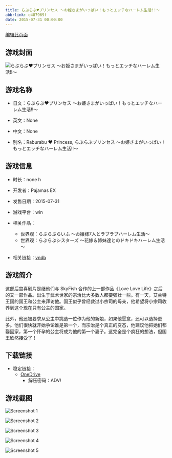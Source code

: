 ```yaml
---
title: らぶらぶ♥プリンセス ～お姫さまがいっぱい！もっとエッチなハーレム生活!!～
abbrlink: e487969f
date: 2015-07-31 00:00:00
---
```

[编辑此页面](https://github.com/ACG-3/ADV3-source/blob/main/source/_posts/games/%E3%82%89%E3%81%B6%E3%82%89%E3%81%B6%E3%82%B7%E3%82%B9%E3%82%BF%E3%83%BC%E3%82%BA%20%EF%BD%9E%E8%8A%B1%E5%AB%81%EF%BC%86%E5%A7%89%E5%A6%B9%E9%81%94%E3%81%A8%E3%81%AE%E3%83%89%E3%82%AD%E3%83%89%E3%82%AD%E3%83%8F%E3%83%BC%E3%83%AC%E3%83%A0%E7%94%9F%E6%B4%BB%EF%BD%9E.md)

## 游戏封面

![らぶらぶ♥プリンセス ～お姫さまがいっぱい！もっとエッチなハーレム生活!!～](https://pan.timero.xyz/onedrive/img_lib_001/%E3%82%89%E3%81%B6%E3%82%89%E3%81%B6%E3%82%B7%E3%82%B9%E3%82%BF%E3%83%BC%E3%82%BA%20%EF%BD%9E%E8%8A%B1%E5%AB%81%EF%BC%86%E5%A7%89%E5%A6%B9%E9%81%94%E3%81%A8%E3%81%AE%E3%83%89%E3%82%AD%E3%83%89%E3%82%AD%E3%83%8F%E3%83%BC%E3%83%AC%E3%83%A0%E7%94%9F%E6%B4%BB%EF%BD%9E_cover.avif)


## 游戏名称

- 日文：らぶらぶ♥プリンセス ～お姫さまがいっぱい！もっとエッチなハーレム生活!!～
- 英文：None
- 中文：None

- 别名：Raburabu ♥ Princess, らぶらぶプリンセス ～お姫さまがいっぱい！もっとエッチなハーレム生活!!～


## 游戏信息

- 时长：none h
- 开发者：Pajamas EX
- 发售日期：2015-07-31
- 游戏平台：win
- 相关作品：
   - 世界观：らぶらぶらいふ ～お嬢様7人とラブラブハーレム生活～
   - 世界观：らぶらぶシスターズ ～花嫁＆姉妹達とのドキドキハーレム生活～

- 相关链接：[vndb](https://vndb.org/v16657)


## 游戏简介

这部后宫喜剧片是继他们与 SkyFish 合作的上一部作品《Love Love Life》之后的又一部作品。出生于武术世家的宗治比大多数人都要强壮一些。有一天，艾兰特王国的国王和公主来拜访他。国王似乎曾经救过小宗司的母亲，他希望将小宗司收养到这个现在只有公主的国家。

此外，他还被要求从公主中挑选一位作为他的新娘，如果他愿意，还可以选择更多。他们很快就开始争论谁是第一个，而宗治是个真正的变态，他建议他把她们都娶回家，第一个怀孕的公主将成为他的第一个妻子。这完全是个疯狂的想法，但国王欣然接受了！




## 下载链接

- 稳定链接：
    - [OneDrive](https://pan.timero.xyz/onedrive/adv_lib_001/%E3%82%89%E3%81%B6%E3%82%89%E3%81%B6%E3%82%B7%E3%82%B9%E3%82%BF%E3%83%BC%E3%82%BA%20%EF%BD%9E%E8%8A%B1%E5%AB%81%EF%BC%86%E5%A7%89%E5%A6%B9%E9%81%94%E3%81%A8%E3%81%AE%E3%83%89%E3%82%AD%E3%83%89%E3%82%AD%E3%83%8F%E3%83%BC%E3%83%AC%E3%83%A0%E7%94%9F%E6%B4%BB%EF%BD%9E)
        - 解压密码：ADV!



## 游戏截图


![Screenshot 1](https://pan.timero.xyz/onedrive/img_lib_001/%E3%82%89%E3%81%B6%E3%82%89%E3%81%B6%E3%82%B7%E3%82%B9%E3%82%BF%E3%83%BC%E3%82%BA%20%EF%BD%9E%E8%8A%B1%E5%AB%81%EF%BC%86%E5%A7%89%E5%A6%B9%E9%81%94%E3%81%A8%E3%81%AE%E3%83%89%E3%82%AD%E3%83%89%E3%82%AD%E3%83%8F%E3%83%BC%E3%83%AC%E3%83%A0%E7%94%9F%E6%B4%BB%EF%BD%9E_Screenshot_1.avif)

![Screenshot 2](https://pan.timero.xyz/onedrive/img_lib_001/%E3%82%89%E3%81%B6%E3%82%89%E3%81%B6%E3%82%B7%E3%82%B9%E3%82%BF%E3%83%BC%E3%82%BA%20%EF%BD%9E%E8%8A%B1%E5%AB%81%EF%BC%86%E5%A7%89%E5%A6%B9%E9%81%94%E3%81%A8%E3%81%AE%E3%83%89%E3%82%AD%E3%83%89%E3%82%AD%E3%83%8F%E3%83%BC%E3%83%AC%E3%83%A0%E7%94%9F%E6%B4%BB%EF%BD%9E_Screenshot_2.avif)

![Screenshot 3](https://pan.timero.xyz/onedrive/img_lib_001/%E3%82%89%E3%81%B6%E3%82%89%E3%81%B6%E3%82%B7%E3%82%B9%E3%82%BF%E3%83%BC%E3%82%BA%20%EF%BD%9E%E8%8A%B1%E5%AB%81%EF%BC%86%E5%A7%89%E5%A6%B9%E9%81%94%E3%81%A8%E3%81%AE%E3%83%89%E3%82%AD%E3%83%89%E3%82%AD%E3%83%8F%E3%83%BC%E3%83%AC%E3%83%A0%E7%94%9F%E6%B4%BB%EF%BD%9E_Screenshot_3.avif)

![Screenshot 4](https://pan.timero.xyz/onedrive/img_lib_001/%E3%82%89%E3%81%B6%E3%82%89%E3%81%B6%E3%82%B7%E3%82%B9%E3%82%BF%E3%83%BC%E3%82%BA%20%EF%BD%9E%E8%8A%B1%E5%AB%81%EF%BC%86%E5%A7%89%E5%A6%B9%E9%81%94%E3%81%A8%E3%81%AE%E3%83%89%E3%82%AD%E3%83%89%E3%82%AD%E3%83%8F%E3%83%BC%E3%83%AC%E3%83%A0%E7%94%9F%E6%B4%BB%EF%BD%9E_Screenshot_4.avif)

![Screenshot 5](https://pan.timero.xyz/onedrive/img_lib_001/%E3%82%89%E3%81%B6%E3%82%89%E3%81%B6%E3%82%B7%E3%82%B9%E3%82%BF%E3%83%BC%E3%82%BA%20%EF%BD%9E%E8%8A%B1%E5%AB%81%EF%BC%86%E5%A7%89%E5%A6%B9%E9%81%94%E3%81%A8%E3%81%AE%E3%83%89%E3%82%AD%E3%83%89%E3%82%AD%E3%83%8F%E3%83%BC%E3%83%AC%E3%83%A0%E7%94%9F%E6%B4%BB%EF%BD%9E_Screenshot_5.avif)

